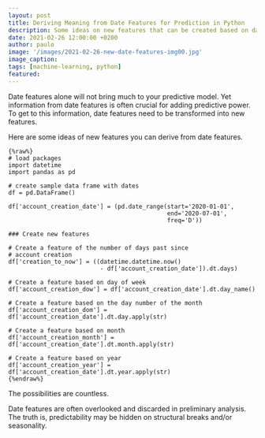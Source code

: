 ```yaml
---
layout: post
title: Deriving Meaning from Date Features for Prediction in Python  
description: Some ideas on new features that can be created based on date features
date: 2021-02-26 12:00:00 +0200
author: paulo
image: '/images/2021-02-26-new-date-features-img00.jpg'
image_caption:  
tags: [machine-learning, python]
featured: 
---
```


Date features alone will not bring much to your predictive model.  Yet information from date features is often crucial for adding predictive power. To get to this information, date features need to be transformed into new features.  

Here are some ideas of new features you can derive from date features. 
 
	{%raw%}
	# load packages
	import datetime
	import pandas as pd

	# create sample data frame with dates
	df = pd.DataFrame()

	df['account_creation_date'] = (pd.date_range(start='2020-01-01', 
												 end='2020-07-01',
												 freq='D'))

	### Create new features

	# Create a feature of the number of days past since
	# account creation
	df['creation_to_now'] = ((datetime.datetime.now() 
							  - df['account_creation_date']).dt.days)

	# Create a feature based on day of week
	df['account_creation_dow'] = df['account_creation_date'].dt.day_name()

	# Create a feature based on the day number of the month
	df['account_creation_dom'] = df['account_creation_date'].dt.day.apply(str)
		
	# Create a feature based on month
	df['account_creation_month'] = df['account_creation_date'].dt.month.apply(str)

	# Create a feature based on year
	df['account_creation_year'] = df['account_creation_date'].dt.year.apply(str)
	{%endraw%}

The possibilities are countless.  

Date features are often overlooked and discarded in preliminary analysis. The truth is, predictability may be hidden on structural breaks and/or seasonality. 
